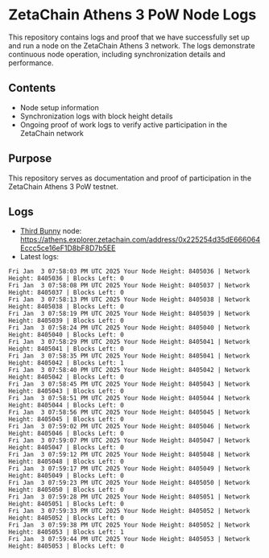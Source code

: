 # ZetaChain Athens 3 PoW Node Logs
This repository contains logs and proof that we have successfully set up and run a node on the ZetaChain Athens 3 network. The logs demonstrate continuous node operation, including synchronization details and performance.

## Contents
- Node setup information
- Synchronization logs with block height details
- Ongoing proof of work logs to verify active participation in the ZetaChain network

## Purpose
This repository serves as documentation and proof of participation in the ZetaChain Athens 3 PoW testnet.

## Logs

- [Third Bunny](https://thirdbunny.xyz/) node: https://athens.explorer.zetachain.com/address/0x225254d35dE666064Eccc5ce16eF1D8bF8D7b5EE
- Latest logs:
```
Fri Jan  3 07:58:03 PM UTC 2025 Your Node Height: 8405036 | Network Height: 8405036 | Blocks Left: 0
Fri Jan  3 07:58:08 PM UTC 2025 Your Node Height: 8405037 | Network Height: 8405037 | Blocks Left: 0
Fri Jan  3 07:58:13 PM UTC 2025 Your Node Height: 8405038 | Network Height: 8405038 | Blocks Left: 0
Fri Jan  3 07:58:19 PM UTC 2025 Your Node Height: 8405039 | Network Height: 8405039 | Blocks Left: 0
Fri Jan  3 07:58:24 PM UTC 2025 Your Node Height: 8405040 | Network Height: 8405040 | Blocks Left: 0
Fri Jan  3 07:58:29 PM UTC 2025 Your Node Height: 8405041 | Network Height: 8405041 | Blocks Left: 0
Fri Jan  3 07:58:35 PM UTC 2025 Your Node Height: 8405041 | Network Height: 8405042 | Blocks Left: 1
Fri Jan  3 07:58:40 PM UTC 2025 Your Node Height: 8405042 | Network Height: 8405042 | Blocks Left: 0
Fri Jan  3 07:58:45 PM UTC 2025 Your Node Height: 8405043 | Network Height: 8405043 | Blocks Left: 0
Fri Jan  3 07:58:51 PM UTC 2025 Your Node Height: 8405044 | Network Height: 8405044 | Blocks Left: 0
Fri Jan  3 07:58:56 PM UTC 2025 Your Node Height: 8405045 | Network Height: 8405045 | Blocks Left: 0
Fri Jan  3 07:59:02 PM UTC 2025 Your Node Height: 8405046 | Network Height: 8405046 | Blocks Left: 0
Fri Jan  3 07:59:07 PM UTC 2025 Your Node Height: 8405047 | Network Height: 8405047 | Blocks Left: 0
Fri Jan  3 07:59:12 PM UTC 2025 Your Node Height: 8405048 | Network Height: 8405048 | Blocks Left: 0
Fri Jan  3 07:59:17 PM UTC 2025 Your Node Height: 8405049 | Network Height: 8405049 | Blocks Left: 0
Fri Jan  3 07:59:23 PM UTC 2025 Your Node Height: 8405050 | Network Height: 8405050 | Blocks Left: 0
Fri Jan  3 07:59:28 PM UTC 2025 Your Node Height: 8405051 | Network Height: 8405051 | Blocks Left: 0
Fri Jan  3 07:59:33 PM UTC 2025 Your Node Height: 8405052 | Network Height: 8405052 | Blocks Left: 0
Fri Jan  3 07:59:38 PM UTC 2025 Your Node Height: 8405052 | Network Height: 8405053 | Blocks Left: 1
Fri Jan  3 07:59:44 PM UTC 2025 Your Node Height: 8405053 | Network Height: 8405053 | Blocks Left: 0
```
